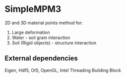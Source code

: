 # SimpleMPM3
2D and 3D material points method for:
1. Large deformation
2. Water - soil grain interaction
3. Soil (Rigid objects) - structure interaction

## External dependencies
Eigen, Hdf5, Ot5, OpenGL, Intel Threading Building Block